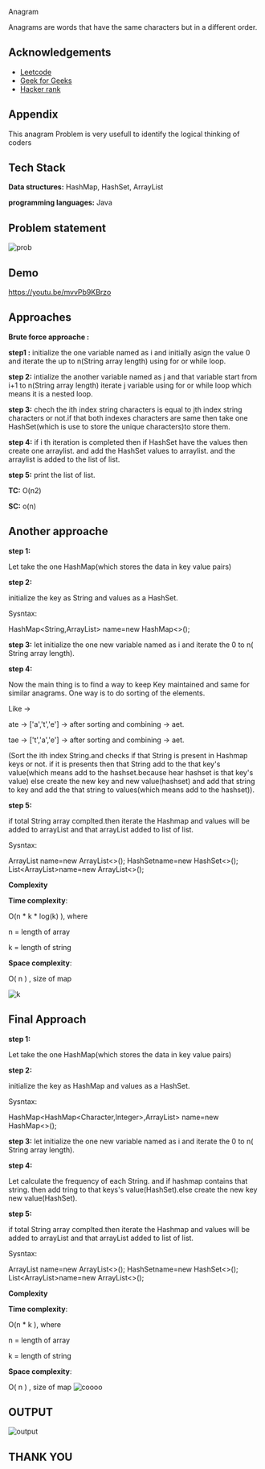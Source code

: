 
Anagram

Anagrams are words that have the same characters but in a different order.



## Acknowledgements

 - [Leetcode](https://leetcode.com/B171406/)
 - [Geek for Geeks]([https://github.com/matiassingers/awesome-readme](https://auth.geeksforgeeks.org/user/naveenpaezm5/practice))
 - [Hacker rank](https://www.hackerrank.com/naveenpallepu06)


## Appendix
This anagram Problem is very usefull to identify the logical thinking of coders
## Tech Stack

**Data structures:** HashMap, HashSet, ArrayList

**programming languages:** Java


## Problem statement
![prob](https://github.com/B171406/Anagram/assets/119347640/30e9e176-9424-4ce5-9c91-fe727bebb14d)
## Demo

https://youtu.be/mvvPb9KBrzo


## Approaches
**Brute force approache :**

**step1 :**
initialize the one variable named as i and initially asign the value 0 and iterate the up to n(String array length) using for or while loop.

**step 2:**
intialize the another variable named as j and that variable start from i+1 to n(String array length) iterate j variable using for or while loop which means it is a nested loop.

**step 3:** chech the ith index string characters is equal to jth index string characters or not.if that both indexes characters are same then take one HashSet(which is use to store the unique characters)to store them.

**step 4:** if i th iteration is completed then if HashSet have the values then create  one arraylist. and add the HashSet values to arraylist. and the arraylist is added to the list  of list.

**step 5:** print the list of list.

**TC:** O(n2)

**SC:** o(n)
## Another approache
**step 1:**

Let take the one HashMap(which stores the data in key value pairs)

**step 2:**

initialize the key as String and values as a HashSet.

Sysntax:

HashMap<String,ArrayList> name=new HashMap<>();

**step 3:**
let initialize the one new variable named as i and iterate the 0 to n( String array length).

**step 4:**

Now the main thing is to find a way to keep Key maintained and same for similar anagrams. One way is to do sorting of the elements.

Like ->

ate -> ['a','t','e'] -> after sorting and combining -> aet.

tae -> ['t','a','e'] -> after sorting and combining -> aet.

(Sort the ith index String.and checks if that String is present in Hashmap keys or not. if it is presents then that String add to the that key's value(which means add to the hashset.because hear hashset is that key's value) else create the new key and new value(hashset) and add that string to key and add the that string to values(which means add to the hashset)).

**step 5:**

if total String array complted.then iterate the Hashmap and values will be added to arrayList and that arrayList added to list of list.

Sysntax:

ArrayList<String> name=new ArrayList<>();
HashSet<String>name=new HashSet<>();
List<ArrayList<String>>name=new ArrayList<>();

**Complexity**

**Time complexity**:

 O(n * k * log(k) ), where

n = length of array

k = length of string

**Space complexity**:

 O( n ) , size of map
 
 ![k](https://github.com/B171406/Anagram/assets/119347640/ef404d48-4f56-4f03-9af1-e5198db07cf0)

## Final Approach

**step 1:**

Let take the one HashMap(which stores the data in key value pairs)

**step 2:**

initialize the key as HashMap and values as a HashSet.

Sysntax:

HashMap<HashMap<Character,Integer>,ArrayList> name=new HashMap<>();

**step 3:**
let initialize the one new variable named as i and iterate the 0 to n( String array length).

**step 4:**

Let calculate the frequency of each String. and if hashmap contains that string. then add tring to that keys's value(HashSet).else create the new key new value(HashSet).

**step 5:**

if total String array complted.then iterate the Hashmap and values will be added to arrayList and that arrayList added to list of list.

Sysntax:

ArrayList<String> name=new ArrayList<>();
HashSet<String>name=new HashSet<>();
List<ArrayList<String>>name=new ArrayList<>();

**Complexity**

**Time complexity**:

 O(n * k ), where

n = length of array

k = length of string

**Space complexity**:

 O( n ) , size of map
 ![coooo](https://github.com/B171406/Anagram/assets/119347640/f4d4ebc6-be02-4371-8a57-cdcde941fb0a)
 
## OUTPUT
 
 ![output](https://github.com/B171406/Anagram/assets/119347640/aa5e0518-d9e2-42bc-8ab8-5cd641493aa1)

 ## THANK YOU
